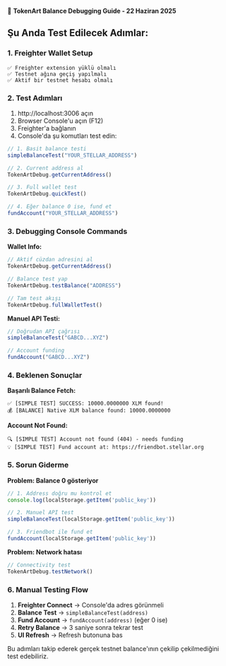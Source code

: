 🎯 **TokenArt Balance Debugging Guide - 22 Haziran 2025**

## Şu Anda Test Edilecek Adımlar:

### 1. **Freighter Wallet Setup**
```
✅ Freighter extension yüklü olmalı
✅ Testnet ağına geçiş yapılmalı  
✅ Aktif bir testnet hesabı olmalı
```

### 2. **Test Adımları**
1. http://localhost:3006 açın
2. Browser Console'u açın (F12)
3. Freighter'a bağlanın
4. Console'da şu komutları test edin:

```javascript
// 1. Basit balance testi
simpleBalanceTest("YOUR_STELLAR_ADDRESS")

// 2. Current address al
TokenArtDebug.getCurrentAddress()

// 3. Full wallet test
TokenArtDebug.quickTest()

// 4. Eğer balance 0 ise, fund et
fundAccount("YOUR_STELLAR_ADDRESS")
```

### 3. **Debugging Console Commands**

**Wallet Info:**
```javascript
// Aktif cüzdan adresini al
TokenArtDebug.getCurrentAddress()

// Balance test yap  
TokenArtDebug.testBalance("ADDRESS")

// Tam test akışı
TokenArtDebug.fullWalletTest()
```

**Manuel API Testi:**
```javascript
// Doğrudan API çağrısı
simpleBalanceTest("GABCD...XYZ")

// Account funding
fundAccount("GABCD...XYZ")
```

### 4. **Beklenen Sonuçlar**

**Başarılı Balance Fetch:**
```
✅ [SIMPLE TEST] SUCCESS: 10000.0000000 XLM found!
💰 [BALANCE] Native XLM balance found: 10000.0000000
```

**Account Not Found:**
```
🔍 [SIMPLE TEST] Account not found (404) - needs funding
💡 [SIMPLE TEST] Fund account at: https://friendbot.stellar.org
```

### 5. **Sorun Giderme**

**Problem: Balance 0 gösteriyor**
```javascript
// 1. Address doğru mu kontrol et
console.log(localStorage.getItem('public_key'))

// 2. Manuel API test
simpleBalanceTest(localStorage.getItem('public_key'))

// 3. Friendbot ile fund et
fundAccount(localStorage.getItem('public_key'))
```

**Problem: Network hatası**
```javascript
// Connectivity test
TokenArtDebug.testNetwork()
```

### 6. **Manual Testing Flow**

1. **Freighter Connect** → Console'da adres görünmeli
2. **Balance Test** → `simpleBalanceTest(address)` 
3. **Fund Account** → `fundAccount(address)` (eğer 0 ise)
4. **Retry Balance** → 3 saniye sonra tekrar test
5. **UI Refresh** → Refresh butonuna bas

Bu adımları takip ederek gerçek testnet balance'ının çekilip çekilmediğini test edebiliriz.
